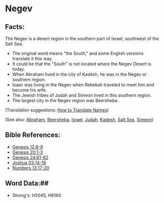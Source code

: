 # Negev #

## Facts: ##

The Negev is a desert region in the southern part of Israel, southwest of the Salt Sea.

* The original word means "the South," and some English versions translate it this way.
* It could be that the "South" is not located where the Negev Desert is today.
* When Abraham lived in the city of Kadesh, he was in the Negev or southern region.
* Isaac was living in the Negev when Rebekah traveled to meet him and become his wife.
* The Jewish tribes of Judah and Simeon lived in this southern region.
* The largest city in the Negev region was Beersheba.

(Translation suggestions: [How to Translate Names](rc://en/ta/man/translate/translate-names))

(See also: [Abraham](abraham.md), [Beersheba](beersheba.md), [Israel](../kt/israel.md), [Judah](judah.md), [Kadesh](kadesh.md), [Salt Sea](saltsea.md), [Simeon](simeon.md))

## Bible References: ##

* [Genesis 12:8-9](rc://en/tn/help/gen/12/08)
* [Genesis 20:1-3](rc://en/tn/help/gen/20/01)
* [Genesis 24:61-62](rc://en/tn/help/gen/24/61)
* [Joshua 03:14-16](rc://en/tn/help/jos/03/14)
* [Numbers 13:17-20](rc://en/tn/help/num/13/17)

## Word Data:##

* Strong's: H5045, H6160
